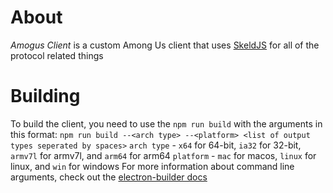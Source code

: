 # About
*Amogus Client* is a custom Among Us client that uses [SkeldJS](https://github.com/SkeldJS/SkeldJS) for all of the protocol related things
# Building
To build the client, you need to use the `npm run build` with the arguments in this format:
`npm run build --<arch type> --<platform> <list of output types seperated by spaces>`
`arch type` - `x64` for 64-bit, `ia32` for 32-bit, `armv7l` for armv7l, and `arm64` for arm64
`platform` - `mac` for macos, `linux` for linux, and `win` for windows
For more information about command line arguments, check out the [electron-builder docs](https://www.electron.build/cli)